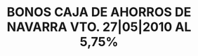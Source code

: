 ---
layout: asset
title: BONOS CAJA DE AHORROS DE NAVARRA VTO. 27|05|2010 AL 5,75%
isin: ES0314965007
---